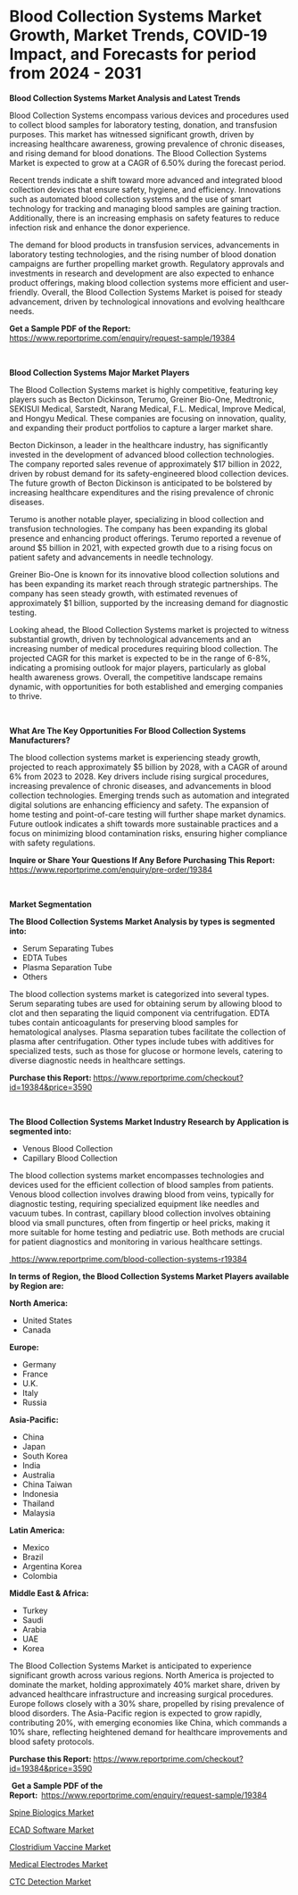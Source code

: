 <p><h1>Blood Collection Systems Market Growth, Market Trends, COVID-19 Impact, and Forecasts for period from 2024 - 2031</h1></p><p><strong>Blood Collection Systems Market Analysis and Latest Trends</strong></p>
<p><p>Blood Collection Systems encompass various devices and procedures used to collect blood samples for laboratory testing, donation, and transfusion purposes. This market has witnessed significant growth, driven by increasing healthcare awareness, growing prevalence of chronic diseases, and rising demand for blood donations. The Blood Collection Systems Market is expected to grow at a CAGR of 6.50% during the forecast period. </p><p>Recent trends indicate a shift toward more advanced and integrated blood collection devices that ensure safety, hygiene, and efficiency. Innovations such as automated blood collection systems and the use of smart technology for tracking and managing blood samples are gaining traction. Additionally, there is an increasing emphasis on safety features to reduce infection risk and enhance the donor experience. </p><p>The demand for blood products in transfusion services, advancements in laboratory testing technologies, and the rising number of blood donation campaigns are further propelling market growth. Regulatory approvals and investments in research and development are also expected to enhance product offerings, making blood collection systems more efficient and user-friendly. Overall, the Blood Collection Systems Market is poised for steady advancement, driven by technological innovations and evolving healthcare needs.</p></p>
<p><strong>Get a Sample PDF of the Report:&nbsp;</strong> <a href="https://www.reportprime.com/enquiry/request-sample/19384?utm_campaign=97&utm_medium=2&utm_source=Github&utm_content=ia&utm_term=23112024&utm_id=blood-collection-systems">https://www.reportprime.com/enquiry/request-sample/19384</a></p>
<p>&nbsp;</p>
<p><strong>Blood Collection Systems Major Market Players</strong></p>
<p><p>The Blood Collection Systems market is highly competitive, featuring key players such as Becton Dickinson, Terumo, Greiner Bio-One, Medtronic, SEKISUI Medical, Sarstedt, Narang Medical, F.L. Medical, Improve Medical, and Hongyu Medical. These companies are focusing on innovation, quality, and expanding their product portfolios to capture a larger market share.</p><p>Becton Dickinson, a leader in the healthcare industry, has significantly invested in the development of advanced blood collection technologies. The company reported sales revenue of approximately $17 billion in 2022, driven by robust demand for its safety-engineered blood collection devices. The future growth of Becton Dickinson is anticipated to be bolstered by increasing healthcare expenditures and the rising prevalence of chronic diseases.</p><p>Terumo is another notable player, specializing in blood collection and transfusion technologies. The company has been expanding its global presence and enhancing product offerings. Terumo reported a revenue of around $5 billion in 2021, with expected growth due to a rising focus on patient safety and advancements in needle technology.</p><p>Greiner Bio-One is known for its innovative blood collection solutions and has been expanding its market reach through strategic partnerships. The company has seen steady growth, with estimated revenues of approximately $1 billion, supported by the increasing demand for diagnostic testing.</p><p>Looking ahead, the Blood Collection Systems market is projected to witness substantial growth, driven by technological advancements and an increasing number of medical procedures requiring blood collection. The projected CAGR for this market is expected to be in the range of 6-8%, indicating a promising outlook for major players, particularly as global health awareness grows. Overall, the competitive landscape remains dynamic, with opportunities for both established and emerging companies to thrive.</p></p>
<p>&nbsp;</p>
<p><strong>What Are The Key Opportunities For Blood Collection Systems Manufacturers?</strong></p>
<p><p>The blood collection systems market is experiencing steady growth, projected to reach approximately $5 billion by 2028, with a CAGR of around 6% from 2023 to 2028. Key drivers include rising surgical procedures, increasing prevalence of chronic diseases, and advancements in blood collection technologies. Emerging trends such as automation and integrated digital solutions are enhancing efficiency and safety. The expansion of home testing and point-of-care testing will further shape market dynamics. Future outlook indicates a shift towards more sustainable practices and a focus on minimizing blood contamination risks, ensuring higher compliance with safety regulations.</p></p>
<p><strong>Inquire or Share Your Questions If Any Before Purchasing This Report:</strong> <a href="https://www.reportprime.com/enquiry/pre-order/19384?utm_campaign=97&utm_medium=2&utm_source=Github&utm_content=ia&utm_term=23112024&utm_id=blood-collection-systems">https://www.reportprime.com/enquiry/pre-order/19384</a></p>
<p>&nbsp;</p>
<p><strong>Market Segmentation</strong></p>
<p><strong>The Blood Collection Systems Market Analysis by types is segmented into:</strong></p>
<p><ul><li>Serum Separating Tubes</li><li>EDTA Tubes</li><li>Plasma Separation Tube</li><li>Others</li></ul></p>
<p><p>The blood collection systems market is categorized into several types. Serum separating tubes are used for obtaining serum by allowing blood to clot and then separating the liquid component via centrifugation. EDTA tubes contain anticoagulants for preserving blood samples for hematological analyses. Plasma separation tubes facilitate the collection of plasma after centrifugation. Other types include tubes with additives for specialized tests, such as those for glucose or hormone levels, catering to diverse diagnostic needs in healthcare settings.</p></p>
<p><strong>Purchase this Report:&nbsp;</strong><a href="https://www.reportprime.com/checkout?id=19384&price=3590&utm_campaign=97&utm_medium=2&utm_source=Github&utm_content=ia&utm_term=23112024&utm_id=blood-collection-systems">https://www.reportprime.com/checkout?id=19384&price=3590</a></p>
<p>&nbsp;</p>
<p><strong>The Blood Collection Systems Market Industry Research by Application is segmented into:</strong></p>
<p><ul><li>Venous Blood Collection</li><li>Capillary Blood Collection</li></ul></p>
<p><p>The blood collection systems market encompasses technologies and devices used for the efficient collection of blood samples from patients. Venous blood collection involves drawing blood from veins, typically for diagnostic testing, requiring specialized equipment like needles and vacuum tubes. In contrast, capillary blood collection involves obtaining blood via small punctures, often from fingertip or heel pricks, making it more suitable for home testing and pediatric use. Both methods are crucial for patient diagnostics and monitoring in various healthcare settings.</p></p>
<p><a href="https://www.reportprime.com/blood-collection-systems-r19384?utm_campaign=97&utm_medium=2&utm_source=Github&utm_content=ia&utm_term=23112024&utm_id=blood-collection-systems">&nbsp;https://www.reportprime.com/blood-collection-systems-r19384</a></p>
<p><strong>In terms of Region, the Blood Collection Systems Market Players available by Region are:</strong></p>
<p>
    <p> <strong> North America: </strong>
        <ul>
            <li>United States</li>
            <li>Canada</li>
        </ul>
        </p> 
    <p> <strong> Europe: </strong>
        <ul>
            <li>Germany</li>
            <li>France</li>
            <li>U.K.</li>
            <li>Italy</li>
            <li>Russia</li>
        </ul>
        </p> 
    <p> <strong> Asia-Pacific: </strong>
        <ul>
            <li>China</li>
            <li>Japan</li>
            <li>South Korea</li>
            <li>India</li>
            <li>Australia</li>
            <li>China Taiwan</li>
            <li>Indonesia</li>
            <li>Thailand</li>
            <li>Malaysia</li>
        </ul>
        </p> 
    <p> <strong> Latin America: </strong>
        <ul>
            <li>Mexico</li>
            <li>Brazil</li>
            <li>Argentina Korea</li>
            <li>Colombia</li>
        </ul>
        </p> 
    <p> <strong> Middle East & Africa: </strong>
        <ul>
            <li>Turkey</li>
            <li>Saudi</li>
            <li>Arabia</li>
            <li>UAE</li>
            <li>Korea</li>
        </ul>
    </p>
    </p>
<p><p>The Blood Collection Systems Market is anticipated to experience significant growth across various regions. North America is projected to dominate the market, holding approximately 40% market share, driven by advanced healthcare infrastructure and increasing surgical procedures. Europe follows closely with a 30% share, propelled by rising prevalence of blood disorders. The Asia-Pacific region is expected to grow rapidly, contributing 20%, with emerging economies like China, which commands a 10% share, reflecting heightened demand for healthcare improvements and blood safety protocols.</p></p>
<p><strong>Purchase this Report: </strong><a href="https://www.reportprime.com/checkout?id=19384&price=3590&utm_campaign=97&utm_medium=2&utm_source=Github&utm_content=ia&utm_term=23112024&utm_id=blood-collection-systems">https://www.reportprime.com/checkout?id=19384&price=3590</a></p>
<p>&nbsp;<strong>Get a Sample PDF of the Report:&nbsp;&nbsp;</strong><a href="https://www.reportprime.com/enquiry/request-sample/19384?utm_campaign=97&utm_medium=2&utm_source=Github&utm_content=ia&utm_term=23112024&utm_id=blood-collection-systems">https://www.reportprime.com/enquiry/request-sample/19384</a></p>
<p><strong></strong></p>
<p><p><a href="https://github.com/stephaniwo144/Market-Research-Report-List-1/blob/main/spine-biologics-market.md?utm_campaign=97&utm_medium=2&utm_source=Github&utm_content=ia&utm_term=23112024&utm_id=blood-collection-systems">Spine Biologics Market</a></p><p><a href="https://issuu.com/reportprime-2/docs/ecad-software-market-size-2030.pptx_219d440928fefd?utm_campaign=97&utm_medium=2&utm_source=Github&utm_content=ia&utm_term=23112024&utm_id=blood-collection-systems">ECAD Software Market</a></p><p><a href="https://www.linkedin.com/pulse/exploring-growth-opportunities-clostridium-vaccine-market-zf35e?utm_campaign=97&utm_medium=2&utm_source=Github&utm_content=ia&utm_term=23112024&utm_id=blood-collection-systems">Clostridium Vaccine Market</a></p><p><a href="https://github.com/pagemarshell43396/Market-Research-Report-List-1/blob/main/medical-electrodes-market.md?utm_campaign=97&utm_medium=2&utm_source=Github&utm_content=ia&utm_term=23112024&utm_id=blood-collection-systems">Medical Electrodes Market</a></p><p><a href="https://issuu.com/reportprime-2/docs/ctc-detection-market-size-2030.pptx_57782aa05dc5c0?utm_campaign=97&utm_medium=2&utm_source=Github&utm_content=ia&utm_term=23112024&utm_id=blood-collection-systems">CTC Detection Market</a></p></p>